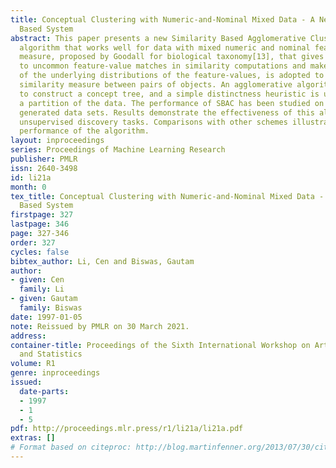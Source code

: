```yaml
---
title: Conceptual Clustering with Numeric-and-Nominal Mixed Data - A New Similarity
  Based System
abstract: This paper presents a new Similarity Based Agglomerative Clustering (SBAC)
  algorithm that works well for data with mixed numeric and nominal features. A similarity
  measure, proposed by Goodall for biological taxonomy[13], that gives greater weight
  to uncommon feature-value matches in similarity computations and makes no assumptions
  of the underlying distributions of the feature-values, is adopted to define the
  similarity measure between pairs of objects. An agglomerative algorithm is employed
  to construct a concept tree, and a simple distinctness heuristic is used to extract
  a partition of the data. The performance of SBAC has been studied on artificially
  generated data sets. Results demonstrate the effectiveness of this algorithm in
  unsupervised discovery tasks. Comparisons with other schemes illustrate the superior
  performance of the algorithm.
layout: inproceedings
series: Proceedings of Machine Learning Research
publisher: PMLR
issn: 2640-3498
id: li21a
month: 0
tex_title: Conceptual Clustering with Numeric-and-Nominal Mixed Data - A New Similarity
  Based System
firstpage: 327
lastpage: 346
page: 327-346
order: 327
cycles: false
bibtex_author: Li, Cen and Biswas, Gautam
author:
- given: Cen
  family: Li
- given: Gautam
  family: Biswas
date: 1997-01-05
note: Reissued by PMLR on 30 March 2021.
address:
container-title: Proceedings of the Sixth International Workshop on Artificial Intelligence
  and Statistics
volume: R1
genre: inproceedings
issued:
  date-parts:
  - 1997
  - 1
  - 5
pdf: http://proceedings.mlr.press/r1/li21a/li21a.pdf
extras: []
# Format based on citeproc: http://blog.martinfenner.org/2013/07/30/citeproc-yaml-for-bibliographies/
---
```


